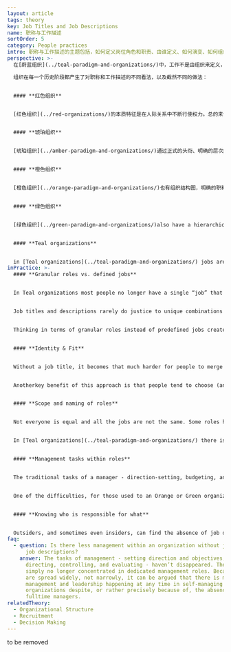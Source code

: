 ```yaml
---
layout: article
tags: theory
key: Job Titles and Job Descriptions
name: 职称与工作描述
sortOrder: 5
category: People practices
intro: 职称与工作描述的主题包括，如何定义岗位角色和职责、由谁定义、如何演变、如何组织内得到正式认可的流程。
perspective: >-
  在[蔚蓝组织](../teal-paradigm-and-organizations/)中，工作不是由组织来定义，而是由成员自己来定义：工作在许多能反映组织的利益、才能和需求的角色与责任中自然产生。通过专注于需要发生的事情而不是定义好的工作，蔚蓝组织往往更具适应性和响应能力，提高了作为一个仿生系统运作的能力。

  组织在每一个历史阶段都产生了对职称和工作描述的不同看法，以及截然不同的做法：


  #### **红色组织**


  [红色组织](../red-organizations/)的本质特征是在人际关系中不断行使权力。总的来说，没有正式的结构化层次构架，尽管可能有明确的角色划分，但没有职称头衔或正式的工作描述。酋长必须表现出压倒性的权力，并让其他人为保住位置而屈从于他的意志。酋长为了创造相对稳定的状态，一般让家人（往往更忠诚）环绕在自己周围，并通过分享战利品来换取他们的忠诚。每一个亲信成员也会各自照顾自己的部下，并保证他们服从。


  #### **琥珀组织**


  [琥珀组织](../amber-paradigm-and-organizations/)通过正式的头衔、明确的层次结构和组织结构图来稳定权力。整体结构是一个“金字塔”，从高层管理者或领导者到下属，都有一系列的正式上下级指挥关系。有明确的规则来规定谁可以做什么。职位描述和头衔由高级领导设定，以便在整个组织内保持统一性。当代的许多学校、教会和公务员都是这样运作的，都设有标准化的职位描述和工资等级。这种方法的优势在于，让组织能够比较有效的实现其目标。并在此过程中，为雇员提供稳定性和确定性。


  #### **橙色组织**


  [橙色组织](../orange-paradigm-and-organizations/)也有组织结构图，明确的职称和工作描述。精英制的价值在于有能力的任何个人都有晋升机会。不鼓励人们“认准自己的位置”并甘心固定在某个预定的岗位。每个职位都会有一个工作描述和职称，以反映成员在组织中的地位。工作描述的定义过程更加灵活，重点可能放在最终结果而不是职责上。职称在这些组织中很重要，因为它描述了工作人员的职责范围和地位。


  #### **绿色组织**


  [绿色组织](../green-paradigm-and-organizations/)also have a hierarchical approach, but are more likely to talk about roles than jobs. Areas of responsibility are defined through the organization charts. Decision making is pushed down to front-line workers who can often make significant  decisions without management approval. Jobs and roles are likely to be more generic and fluid, leaving a degree of freedom in how they are carried out. Titles are less important and employees are often referred to as citizens or family members. Job descriptions refer to external and internal stakeholders and stress the importance of relationship management. The HR team play a key role in describing jobs so that they fit the values and purpose of the organization. 


  #### **Teal organizations**


  in [Teal organizations](../teal-paradigm-and-organizations/) jobs are defined by people rather than the organization.: Jobs emerge from a multitude of roles and responsibilities that reflect the interests, talents, and the needs of the organization. There are often no job titles or job descriptions. If job descriptions they do exist, they tend to be short, describing a set of accountabilities to the team and/or each other. In some Teal organizations titles are used to denote role and function, in others there are no titles at all. People typically have the option to switch and trade roles according to workload and preferences.  By focusing on what needs to happen rather than jobs, Teal organizations are often more adaptable and responsive increasing their capacity to operate as a living system.
inPractice: >-
  #### **Granular roles vs. defined jobs**


  In Teal organizations most people no longer have a single “job” that fits a generic description; instead, they fill a unique combination of roles.


  Job titles and descriptions rarely do justice to unique combinations of roles, and they are also too static to account for the fluid nature of work in Teal organizations. Colleagues frequently switch and trade roles according to workload and preferences.


  Thinking in terms of granular roles instead of predefined jobs creates great fluidity and adaptability. People can give up one role and take up another without needing to go through the cumbersome and often political processes of appointment, promotion, and salary negotiation.


  #### **Identity & Fit**


  Without a job title, it becomes that much harder for people to merge their identity with the position they hold. This fusion is commonplace today. When we believe our job is who we really are, we start thinking and behaving accordingly. Without job titles and job descriptions, we are more likely to see ourselves and others as human beings who simply put their energy into specific work for a period of time.


  Anotherkey benefit of this approach is that people tend to choose (and be appointed to) roles that have a much better fit with their interests and talents. When people can’t turn to a job description to tell them what to do, they have to find their own unique way to fill a role with life and meaning.


  #### **Scope and naming of roles**


  Not everyone is equal and all the jobs are not the same. Some roles have a rather narrow scope (say, the role of operating a certain machine or cleaning the office), while other roles take a broader perspective (for instance, the role of designing a new product line). The fluid arrangement of roles (instead of defined job descriptions) also allows for a better matching of talent with roles.


  In [Teal organizations](../teal-paradigm-and-organizations/) there is usually one person recognized for taking the broadest perspective, and usually they are called the CEO, at least by the outside world (even though they don't hold the same responsibilities and power as a traditional CEO). Some well-defined roles can be named,. but for the vast majority of employees, people don’t bother trying to find a label to capture the different roles they hold at any one point in time. In many  The language of employee or staff is often dropped entirely and in some cases replaced with the word, "colleague".


  #### **Management tasks within roles**


  The traditional tasks of a manager - direction-setting, budgeting, analyzing, planning, organizing, measuring, controlling, recruiting, evaluating, and communicating - are distributed amongst various members of a team. People are not accountable to one manager but to their peers, every one of whom is a boss in some respect. Anybody can put on the hat of “the boss” to make important decisions, launch new initiatives, hold underperforming colleagues to account, help resolve conflicts, or take over leadership if results are bad and action is needed. Many Teal organizations have noticed that “management’ creeps back in if too many leadership tasks are taken on by any one individual. For this reason people typically have the freedom to change teams and attention is paid to how work is distributed. The flip side is that people are no longer forced to take on management roles that might not fit their talents in order to advance their careers.


  One of the difficulties, for those used to an Orange or Green organization, is that it is much harder to know where you fit. The absence of grades and job titles makes career development and salary progression much less certain. People in Teal organizations are generally much more comfortable managing their own progression.


  #### **Knowing who is responsible for what**


  Outsiders, and sometimes even insiders, can find the absence of job descriptions and job titles confusing because it is less clear who is responsible for what.. For this reason some organizations keep a log on their intranet allowing people to  record the roles they are currently filling. This aids clarity and helps others understand their expertise.
faq:
  - question: Is there less management within an organization without job titles and
      job descriptions?
    answer: The tasks of management - setting direction and objectives, planning,
      directing, controlling, and evaluating - haven’t disappeared. They are
      simply no longer concentrated in dedicated management roles. Because they
      are spread widely, not narrowly, it can be argued that there is more
      management and leadership happening at any time in self-managing
      organizations despite, or rather precisely because of, the absence of
      fulltime managers.
relatedTheory:
  - Organizational Structure
  - Recruitment
  - Decision Making
---
```

to be removed